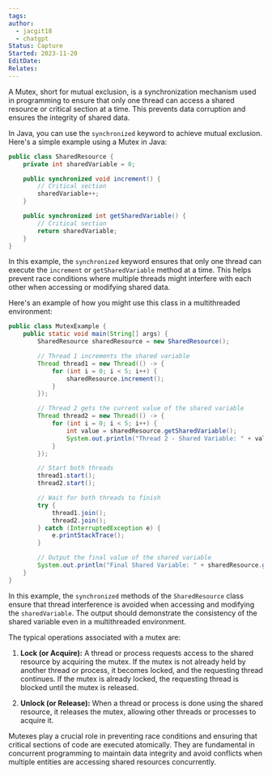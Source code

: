 ```yaml
---
tags: 
author:
  - jacgit18
  - chatgpt
Status: Capture
Started: 2023-11-20
EditDate: 
Relates:
---
```

A Mutex, short for mutual exclusion, is a synchronization mechanism used in programming to ensure that only one thread can access a shared resource or critical section at a time. This prevents data corruption and ensures the integrity of shared data.

In Java, you can use the `synchronized` keyword to achieve mutual exclusion. Here's a simple example using a Mutex in Java:

```java
public class SharedResource {
    private int sharedVariable = 0;

    public synchronized void increment() {
        // Critical section
        sharedVariable++;
    }

    public synchronized int getSharedVariable() {
        // Critical section
        return sharedVariable;
    }
}
```

In this example, the `synchronized` keyword ensures that only one thread can execute the `increment` or `getSharedVariable` method at a time. This helps prevent race conditions where multiple threads might interfere with each other when accessing or modifying shared data.

Here's an example of how you might use this class in a multithreaded environment:

```java
public class MutexExample {
    public static void main(String[] args) {
        SharedResource sharedResource = new SharedResource();

        // Thread 1 increments the shared variable
        Thread thread1 = new Thread(() -> {
            for (int i = 0; i < 5; i++) {
                sharedResource.increment();
            }
        });

        // Thread 2 gets the current value of the shared variable
        Thread thread2 = new Thread(() -> {
            for (int i = 0; i < 5; i++) {
                int value = sharedResource.getSharedVariable();
                System.out.println("Thread 2 - Shared Variable: " + value);
            }
        });

        // Start both threads
        thread1.start();
        thread2.start();

        // Wait for both threads to finish
        try {
            thread1.join();
            thread2.join();
        } catch (InterruptedException e) {
            e.printStackTrace();
        }

        // Output the final value of the shared variable
        System.out.println("Final Shared Variable: " + sharedResource.getSharedVariable());
    }
}
```

In this example, the `synchronized` methods of the `SharedResource` class ensure that thread interference is avoided when accessing and modifying the `sharedVariable`. The output should demonstrate the consistency of the shared variable even in a multithreaded environment.


  
The typical operations associated with a mutex are:  
  
1. **Lock (or Acquire):** A thread or process requests access to the shared resource by acquiring the mutex. If the mutex is not already held by another thread or process, it becomes locked, and the requesting thread continues. If the mutex is already locked, the requesting thread is blocked until the mutex is released.  
  
2. **Unlock (or Release):** When a thread or process is done using the shared resource, it releases the mutex, allowing other threads or processes to acquire it.  
  
Mutexes play a crucial role in preventing race conditions and ensuring that critical sections of code are executed atomically. They are fundamental in concurrent programming to maintain data integrity and avoid conflicts when multiple entities are accessing shared resources concurrently.